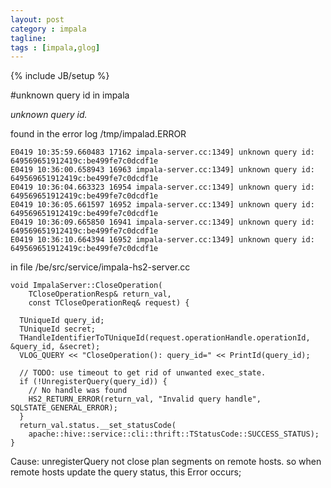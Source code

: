 ```yaml
---
layout: post
category : impala
tagline: 
tags : [impala,glog]
---
```

{% include JB/setup %}

#unknown query id in impala

_*unknown query id.*_

found in the error log /tmp/impalad.ERROR

	E0419 10:35:59.660483 17162 impala-server.cc:1349] unknown query id: 649569651912419c:be499fe7c0dcdf1e
	E0419 10:36:00.658943 16963 impala-server.cc:1349] unknown query id: 649569651912419c:be499fe7c0dcdf1e
	E0419 10:36:04.663323 16954 impala-server.cc:1349] unknown query id: 649569651912419c:be499fe7c0dcdf1e
	E0419 10:36:05.661597 16952 impala-server.cc:1349] unknown query id: 649569651912419c:be499fe7c0dcdf1e
	E0419 10:36:09.665850 16941 impala-server.cc:1349] unknown query id: 649569651912419c:be499fe7c0dcdf1e
	E0419 10:36:10.664394 16952 impala-server.cc:1349] unknown query id: 649569651912419c:be499fe7c0dcdf1e


in file /be/src/service/impala-hs2-server.cc

	void ImpalaServer::CloseOperation(
	    TCloseOperationResp& return_val,
	    const TCloseOperationReq& request) {

	  TUniqueId query_id;
	  TUniqueId secret;
	  THandleIdentifierToTUniqueId(request.operationHandle.operationId, &query_id, &secret);
	  VLOG_QUERY << "CloseOperation(): query_id=" << PrintId(query_id);

	  // TODO: use timeout to get rid of unwanted exec_state.
	  if (!UnregisterQuery(query_id)) {
	    // No handle was found
	    HS2_RETURN_ERROR(return_val, "Invalid query handle", SQLSTATE_GENERAL_ERROR);
	  }
	  return_val.status.__set_statusCode(
	    apache::hive::service::cli::thrift::TStatusCode::SUCCESS_STATUS);
	}

Cause:
    unregisterQuery not close plan segments on remote hosts. so when remote hosts update the query status, this Error occurs;

